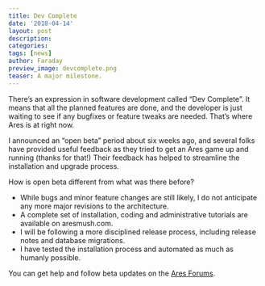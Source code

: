 ```yaml
---
title: Dev Complete
date: '2018-04-14'
layout: post
description:
categories:
tags: [news]
author: Faraday
preview_image: devcomplete.png
teaser: A major milestone.
---
```


There’s an expression in software development called “Dev Complete”. It means that all the planned features are done, and the developer is just waiting to see if any bugfixes or feature tweaks are needed. That’s where Ares is at right now.

I announced an “open beta” period about six weeks ago, and several folks have provided useful feedback as they tried to get an Ares game up and running (thanks for that!) Their feedback has helped to streamline the installation and upgrade process.

How is open beta different from what was there before?

* While bugs and minor feature changes are still likely, I do not anticipate any more major revisions to the architecture.
* A complete set of installation, coding and administrative tutorials are available on aresmush.com.
* I will be following a more disciplined release process, including release notes and database migrations.
* I have tested the installation process and automated as much as humanly possible.

You can get help and follow beta updates on the [Ares Forums](https://forum.aresmush.com).